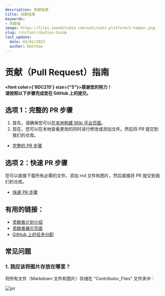 ```yaml
---
description: 贡献指南
title: 贡献指南
keywords:
- 贡献者
image: https://files.seeedstudio.com/wiki/wiki-platform/S-tempor.png
slug: /cn/Contribution-Guide
last_update:
  date: 03/01/2023
  author: Matthew
---
```


# 贡献（Pull Request）指南

<strong><font color={'8DC215'} size={"5"}>感谢您的努力！<br />请按照以下步骤完成您在 GitHub 上的提交。</font></strong>

## 选项 1：完整的 PR 步骤

1. 首先，请确保您可以[在本地构建 Wiki 平台页面](/Deploy_Page_Locally)。
2. 现在，您可以在本地查看更改的同时进行修改或添加文件。然后将 PR 提交到我们的仓库。

- [完整的 PR 步骤](/full_steps_pull_request)

## 选项 2：快速 PR 步骤

您可以直接下载所有必需的文件，添加 md 文件和图片，然后直接将 PR 提交到我们的仓库。

- [快速 PR 步骤](/quick_pull_request)

## 有用的链接：

- [贡献者计划介绍](/Contributor)
- [贡献者展示页面](/contributors)
- [GitHub 上的任务分配](https://github.com/orgs/Seeed-Studio/projects/6)

## 常见问题

### 1. 我应该将图片存放在哪里？

将所有文件（Markdown 文件和图片）存储在 "Contributor_Files" 文件夹中：

<p style={{textAlign: 'center'}}><img src="http://files.seeedstudio.com/wiki/wiki-platform/contributor/files_stored.png" alt="pir" width={800} height="auto" /></p>